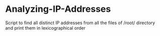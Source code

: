 # Analyzing-IP-Addresses
Script to find all distinct IP addresses from all the files of /root/ directory and print them in lexicographical order
